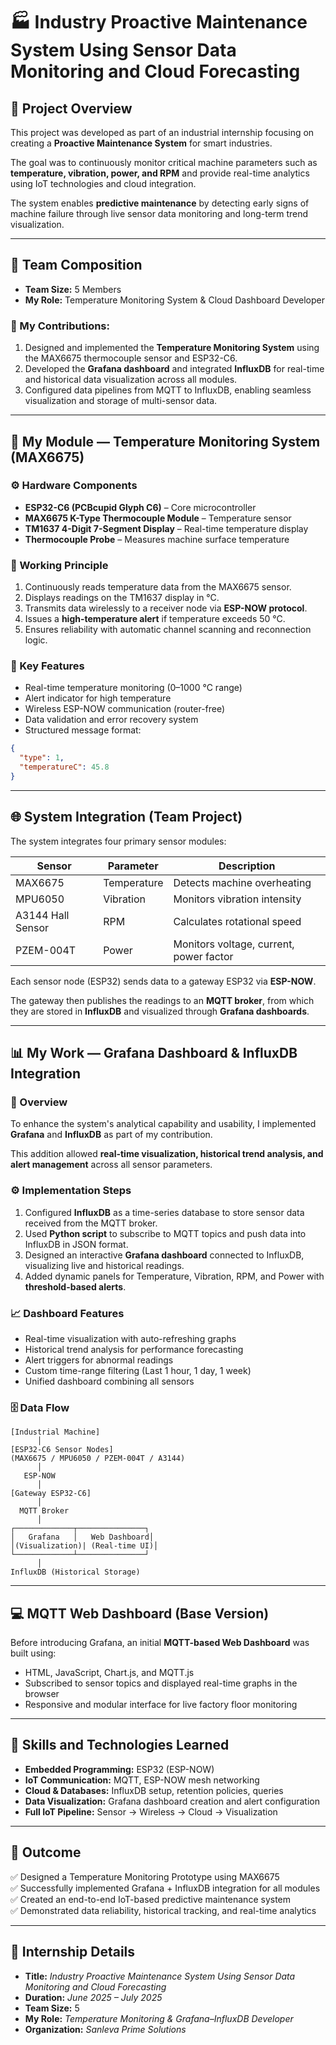# 🏭 Industry Proactive Maintenance System Using Sensor Data Monitoring and Cloud Forecasting

## 📘 Project Overview

This project was developed as part of an industrial internship focusing on creating a **Proactive Maintenance System** for smart industries.

The goal was to continuously monitor critical machine parameters such as **temperature, vibration, power, and RPM** and provide real-time analytics using IoT technologies and cloud integration.

The system enables **predictive maintenance** by detecting early signs of machine failure through live sensor data monitoring and long-term trend visualization.

---

## 👥 Team Composition

- **Team Size:** 5 Members
- **My Role:** Temperature Monitoring System & Cloud Dashboard Developer

### 🧩 My Contributions:
1. Designed and implemented the **Temperature Monitoring System** using the MAX6675 thermocouple sensor and ESP32-C6.
2. Developed the **Grafana dashboard** and integrated **InfluxDB** for real-time and historical data visualization across all modules.
3. Configured data pipelines from MQTT to InfluxDB, enabling seamless visualization and storage of multi-sensor data.

---

## 🔧 My Module — Temperature Monitoring System (MAX6675)

### ⚙️ Hardware Components
- **ESP32-C6 (PCBcupid Glyph C6)** – Core microcontroller
- **MAX6675 K-Type Thermocouple Module** – Temperature sensor
- **TM1637 4-Digit 7-Segment Display** – Real-time temperature display
- **Thermocouple Probe** – Measures machine surface temperature

### 🧠 Working Principle
1. Continuously reads temperature data from the MAX6675 sensor.
2. Displays readings on the TM1637 display in °C.
3. Transmits data wirelessly to a receiver node via **ESP-NOW protocol**.
4. Issues a **high-temperature alert** if temperature exceeds 50 °C.
5. Ensures reliability with automatic channel scanning and reconnection logic.

### 🔑 Key Features
- Real-time temperature monitoring (0–1000 °C range)
- Alert indicator for high temperature
- Wireless ESP-NOW communication (router-free)
- Data validation and error recovery system
- Structured message format:
```json
{
  "type": 1,
  "temperatureC": 45.8
}
```

---

## 🌐 System Integration (Team Project)

The system integrates four primary sensor modules:

| Sensor | Parameter | Description |
|--------|-----------|-------------|
| MAX6675 | Temperature | Detects machine overheating |
| MPU6050 | Vibration | Monitors vibration intensity |
| A3144 Hall Sensor | RPM | Calculates rotational speed |
| PZEM-004T | Power | Monitors voltage, current, power factor |

Each sensor node (ESP32) sends data to a gateway ESP32 via **ESP-NOW**.

The gateway then publishes the readings to an **MQTT broker**, from which they are stored in **InfluxDB** and visualized through **Grafana dashboards**.

---

## 📊 My Work — Grafana Dashboard & InfluxDB Integration

### 🧩 Overview
To enhance the system's analytical capability and usability, I implemented **Grafana** and **InfluxDB** as part of my contribution.

This addition allowed **real-time visualization, historical trend analysis, and alert management** across all sensor parameters.

### ⚙️ Implementation Steps
1. Configured **InfluxDB** as a time-series database to store sensor data received from the MQTT broker.
2. Used **Python script** to subscribe to MQTT topics and push data into InfluxDB in JSON format.
3. Designed an interactive **Grafana dashboard** connected to InfluxDB, visualizing live and historical readings.
4. Added dynamic panels for Temperature, Vibration, RPM, and Power with **threshold-based alerts**.

### 📈 Dashboard Features
- Real-time visualization with auto-refreshing graphs
- Historical trend analysis for performance forecasting
- Alert triggers for abnormal readings
- Custom time-range filtering (Last 1 hour, 1 day, 1 week)
- Unified dashboard combining all sensors

### 🗄️ Data Flow
```
[Industrial Machine]
      │
[ESP32-C6 Sensor Nodes]
(MAX6675 / MPU6050 / PZEM-004T / A3144)
      │
   ESP-NOW
      │
[Gateway ESP32-C6]
      │
  MQTT Broker
      │
┌─────────────┬───────────────┐
│   Grafana   │   Web Dashboard│
│(Visualization)| (Real-time UI)│
└─────────────┴───────────────┘
      │
InfluxDB (Historical Storage)
```

---

## 💻 MQTT Web Dashboard (Base Version)

Before introducing Grafana, an initial **MQTT-based Web Dashboard** was built using:
- HTML, JavaScript, Chart.js, and MQTT.js
- Subscribed to sensor topics and displayed real-time graphs in the browser
- Responsive and modular interface for live factory floor monitoring

---

## 🧠 Skills and Technologies Learned

- **Embedded Programming:** ESP32 (ESP-NOW)
- **IoT Communication:** MQTT, ESP-NOW mesh networking
- **Cloud & Databases:** InfluxDB setup, retention policies, queries
- **Data Visualization:** Grafana dashboard creation and alert configuration
- **Full IoT Pipeline:** Sensor → Wireless → Cloud → Visualization

---

## 🧾 Outcome

✅ Designed a Temperature Monitoring Prototype using MAX6675  
✅ Successfully implemented Grafana + InfluxDB integration for all modules  
✅ Created an end-to-end IoT-based predictive maintenance system  
✅ Demonstrated data reliability, historical tracking, and real-time analytics

---

## 📅 Internship Details

- **Title:** *Industry Proactive Maintenance System Using Sensor Data Monitoring and Cloud Forecasting*
- **Duration:** *June 2025 – July 2025*
- **Team Size:** 5
- **My Role:** *Temperature Monitoring & Grafana–InfluxDB Developer*
- **Organization:** *Sanleva Prime Solutions*